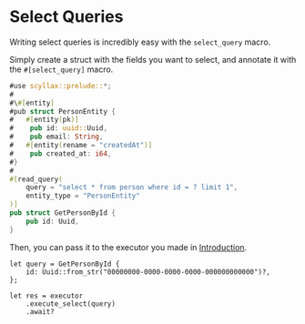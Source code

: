 # Select Queries
Writing select queries is incredibly easy with the `select_query` macro.

Simply create a struct with the fields you want to select, and annotate it with the `#[select_query]` macro.

```rust
#use scyllax::prelude::*;
#
#\#[entity]
#pub struct PersonEntity {
#	#[entity(pk)]
#    pub id: uuid::Uuid,
#    pub email: String,
#	#[entity(rename = "createdAt")]
#    pub created_at: i64,
#}
#
#[read_query(
    query = "select * from person where id = ? limit 1",
    entity_type = "PersonEntity"
)]
pub struct GetPersonById {
    pub id: Uuid,
}
```

Then, you can pass it to the executor you made in [Introduction](../index.html).
```rust,ignore
let query = GetPersonById {
    id: Uuid::from_str("00000000-0000-0000-0000-000000000000")?,
};

let res = executor
    .execute_select(query)
    .await?
```

